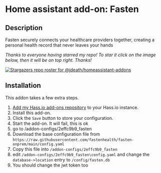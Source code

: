 # Home assistant add-on: Fasten

## Description
Fasten securely connects your healthcare providers together, creating a personal health record that never leaves your hands

_Thanks to everyone having starred my repo! To star it click on the image below, then it will be on top right. Thanks!_

[![Stargazers repo roster for @jdeath/homeassistant-addons](https://reporoster.com/stars/jdeath/homeassistant-addons)](https://github.com/jdeath/homeassistant-addons/stargazers)


## Installation

This addon takes a few extra steps.

1. [Add my Hass.io add-ons repository][repository] to your Hass.io instance.
1. Install this add-on.
1. Click the `Save` button to store your configuration.
1. Start the add-on. It will fail, this is ok
1. go to /addon-configs/2effc9b9_fasten
1. Download the base configuration file from `https://raw.githubusercontent.com/fastenhealth/fasten-onprem/main/config.yaml`
1. Copy this file into `/addon-configs/2effc9b9_fasten`
1. edit `/addon-configs/2effc9b9_fasten\config.yaml` and change the `database->location` entry to `/config/fasten.db`
1. You should change the jwt token too

[repository]: https://github.com/jdeath/homeassistant-addons
